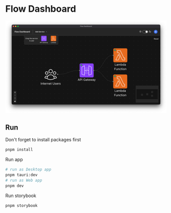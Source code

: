 # Flow Dashboard

![screenshot of the app](/docs/screenshot.png)

## Run

Don't forget to install packages first

```sh
pnpm install
```

Run app

```sh
# run as Desktop app
pnpm tauri:dev
# run as Web app
pnpm dev
```

Run storybook

```sh
pnpm storybook
```
